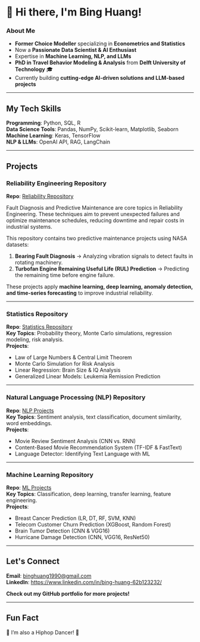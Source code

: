 # 👋 Hi there, I'm **Bing Huang!** 

### **About Me**  

- **Former Choice Modeller** specializing in **Econometrics and Statistics**  
- Now a **Passionate Data Scientist & AI Enthusiast**  
- Expertise in **Machine Learning, NLP, and LLMs**  
- **PhD in Travel Behavior Modeling & Analysis** from **Delft University of Technology** 🎓  
- Currently building **cutting-edge AI-driven solutions and LLM-based projects** 

---

## **My Tech Skills**  

**Programming**: Python, SQL, R  
**Data Science Tools**: Pandas, NumPy, Scikit-learn, Matplotlib, Seaborn  
**Machine Learning**: Keras, TensorFlow  
**NLP & LLMs**: OpenAI API, RAG, LangChain  

---

## **Projects**  

### **Reliability Engineering Repository**  
**Repo**: [Reliability Repository](https://github.com/BingBingBao/Reliability_Projects)   

Fault Diagnosis and Predictive Maintenance are core topics in Reliability Engineering. These techniques aim to prevent unexpected failures and optimize maintenance schedules, reducing downtime and repair costs in industrial systems.

This repository contains two predictive maintenance projects using NASA datasets: 
1. **Bearing Fault Diagnosis** → Analyzing vibration signals to detect faults in rotating machinery.
2. **Turbofan Engine Remaining Useful Life (RUL) Prediction** → Predicting the remaining time before engine failure.

These projects apply **machine learning, deep learning, anomaly detection, and time-series forecasting** to improve industrial reliability.

---

### **Statistics Repository**  
**Repo**: [Statistics Repository](https://github.com/BingBingBao/Statistics)  
**Key Topics**: Probability theory, Monte Carlo simulations, regression modeling, risk analysis.  
**Projects**:  
   - Law of Large Numbers & Central Limit Theorem 
   - Monte Carlo Simulation for Risk Analysis 
   - Linear Regression: Brain Size & IQ Analysis 
   - Generalized Linear Models: Leukemia Remission Prediction

---

### **Natural Language Processing (NLP) Repository**  
**Repo**: [NLP Projects](https://github.com/BingBingBao/NLP_projects)  
**Key Topics**: Sentiment analysis, text classification, document similarity, word embeddings.  
**Projects**:  
   - Movie Review Sentiment Analysis (CNN vs. RNN)  
   - Content-Based Movie Recommendation System (TF-IDF & FastText) 
   - Language Detector: Identifying Text Language with ML 

---

### **Machine Learning Repository**  
**Repo**: [ML Projects](https://github.com/BingBingBao/ML_Projects)  
**Key Topics**: Classification, deep learning, transfer learning, feature engineering.  
**Projects**:  
   - Breast Cancer Prediction (LR, DT, RF, SVM, KNN) 
   - Telecom Customer Churn Prediction (XGBoost, Random Forest)  
   - Brain Tumor Detection (CNN & VGG16) 
   - Hurricane Damage Detection (CNN, VGG16, ResNet50) 

---

## **Let's Connect**  

**Email**: [binghuang1990@gmail.com](mailto:binghuang1990@gmail.com)  
**LinkedIn**: https://www.linkedin.com/in/bing-huang-62b123232/

**Check out my GitHub portfolio for more projects!**  

---

## **Fun Fact**  

💃 I’m also a Hiphop Dancer! 🕺  

